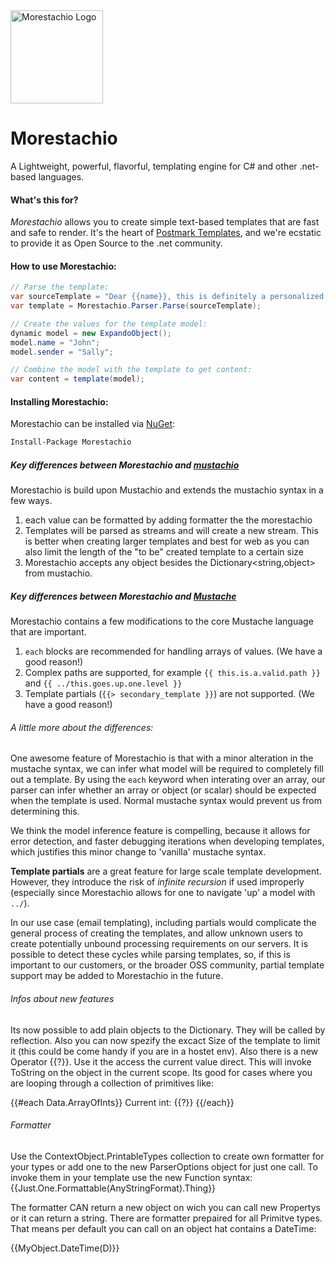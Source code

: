 <img src="http://assets.wildbit.com/postmark/misc/Morestachio-logo@2x.png" alt="Morestachio Logo" title="Pistachio + Mustache =&gt; Morestachio" width="148" height="149">

# Morestachio
A Lightweight, powerful, flavorful, templating engine for C# and other .net-based languages.

#### What's this for?

*Morestachio* allows you to create simple text-based templates that are fast and safe to render. It's the heart of [Postmark Templates](http://blog.postmarkapp.com/post/125849089273/special-delivery-postmark-templates), and we're ecstatic to provide it as Open Source to the .net community.

#### How to use Morestachio:

```csharp
// Parse the template:
var sourceTemplate = "Dear {{name}}, this is definitely a personalized note to you. Very truly yours, {{sender}}"
var template = Morestachio.Parser.Parse(sourceTemplate);

// Create the values for the template model:
dynamic model = new ExpandoObject();
model.name = "John";
model.sender = "Sally";

// Combine the model with the template to get content:
var content = template(model);
```

#### Installing Morestachio:

Morestachio can be installed via [NuGet](https://www.nuget.org/packages/Morestachio/):

```bash
Install-Package Morestachio
```

##### Key differences between Morestachio and [mustachio](https://github.com/wildbit/mustachio)

Morestachio is build upon Mustachio and extends the mustachio syntax in a few ways.

1. each value can be formatted by adding formatter the the morestachio
2. Templates will be parsed as streams and will create a new stream. This is better when creating larger templates and best for web as you can also limit the length of the "to be" created template to a certain size
3. Morestachio accepts any object besides the Dictionary<string,object> from mustachio.

##### Key differences between Morestachio and [Mustache](https://mustache.github.io/)

Morestachio contains a few modifications to the core Mustache language that are important.

1. `each` blocks are recommended for handling arrays of values. (We have a good reason!)
2. Complex paths are supported, for example `{{ this.is.a.valid.path }}` and `{{ ../this.goes.up.one.level }}`
3. Template partials (`{{> secondary_template }}`) are not supported. (We have a good reason!)
 
###### A little more about the differences:

One awesome feature of Morestachio is that with a minor alteration in the mustache syntax, we can infer what model will be required to completely fill out a template. By using the `each` keyword when interating over an array, our parser can infer whether an array or object (or scalar) should be expected when the template is used. Normal mustache syntax would prevent us from determining this.

We think the model inference feature is compelling, because it allows for error detection, and faster debugging iterations when developing templates, which justifies this minor change to 'vanilla' mustache syntax.

**Template partials** are a great feature for large scale template development. However, they introduce the risk of _infinite recursion_ if used improperly (especially since Morestachio allows for one to navigate 'up' a model with `../`).

In our use case (email templating), including partials would complicate the general process of creating the templates, and allow unknown users to create potentially unbound processing requirements on our servers. It is possible to detect these cycles while parsing templates, so, if this is important to our customers, or the broader OSS community, partial template support may be added to Morestachio in the future.


###### Infos about new features
 
Its now possible to add plain objects to the Dictionary.
They will be called by reflection. 
Also you can now spezify the excact Size of the template to limit it (this could be come handy if you are in a hostet env). Also there is a new Operator {{?}}. Use it the access the current value direct. This will invoke ToString on the object in the current scope. Its good for cases where you are looping through a collection of primitives like:
 
{{#each Data.ArrayOfInts}}
Current int: {{?}}
{{/each}}
 
###### Formatter
Use the ContextObject.PrintableTypes collection to create own formatter for your types or add one to the new ParserOptions object for just one call. To invoke them in your template use the new Function syntax:
{{Just.One.Formattable(AnyStringFormat).Thing}}

The formatter CAN return a new object on wich you can call new Propertys or it can return a string.
There are formatter prepaired for all Primitve types. That means per default you can call on an object hat contains a DateTime:

{{MyObject.DateTime(D)}}


